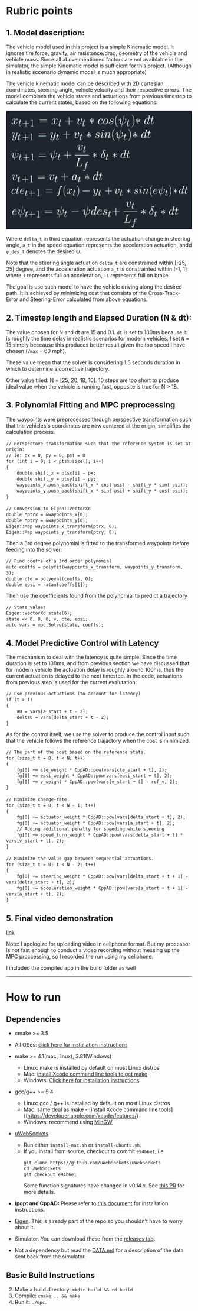# Rubric points

## 1. Model description:

The vehicle model used in this project is a simple Kinematic model. It ignores tire force, gravity, air resistance/drag, geometry of the vehicle and vehicle mass. Since all above mentioned factors are not avaiblable in the simulator, the simple Kinematic model is sufficient for this project. (Although in realistic sccenario dynamic model is much appropriate)

The vehicle kinematic model can be described with 2D cartesian coordinates, steering angle, vehicle velocity and their respective errors. The model combines the vehicle states and actuations from previous timestep to calculate the current states, based on the following equations:

<p align="center"><img src = "./writeUp/KinematicModelEquations.PNG" alt = "Kinematic Model Equations" width = "600px" class ="center"><p align="center">

Where `delta_t` in third equation represents the actuation change in steering angle, `a_t` in the speed equation represents the acceleration actuation, andd `ψ_des_t` denotes the desired ψ.

Note that the steering angle actuation `delta_t` are constrained within [-25, 25] degree, and the acceleration actuation `a_t` is constrainted within [-1, 1] where `1` represents full on acceleration, `-1` represents full on brake.

The goal is use such model to have the vehicle driving along the desired path. It is achieved by minimizing cost that consists of the Cross-Track-Error and Steering-Error calculated from above equations. 

## 2. Timestep length and Elapsed Duration (N & dt):
The value chosen for N and dt are 15 and 0.1. `dt` is set to 100ms because it is roughly the time delay in realistic scenarios for modern vehicles. I set `N` = 15 simply beccause this produces better result given the top speed I have chosen (`Vmax` = 60 mph). 

These value mean that the solver is considering 1.5 seconds duration in which to determine a corrective trajectory. 

Other value tried: N = [25, 20, 18, 10]. 10 steps are too short to produce ideal value when the vehicle is running fast, opposite is true for N > 18. 

## 3. Polynomial Fitting and MPC preprocessing

The waypoints were preprocessed through perspective transformation such that the vehicles's coordinates are now centered at the origin, simplifies the calculation process. 

<pre><code>// Perspectove transformation such that the reference system is set at origin:
// ie: px = 0, py = 0, psi = 0
for (int i = 0; i < ptsx.size(); i++)
{
    double shift_x = ptsx[i] - px;
    double shift_y = ptsy[i] - py;
    waypoints_x.push_back(shift_x * cos(-psi) - shift_y * sin(-psi));
    waypoints_y.push_back(shift_x * sin(-psi) + shift_y * cos(-psi));
}

// Conversion to Eigen::VectorXd
double *ptrx = &waypoints_x[0];
double *ptry = &waypoints_y[0];
Eigen::Map<Eigen::VectorXd> waypoints_x_transform(ptrx, 6);
Eigen::Map<Eigen::VectorXd> waypoints_y_transform(ptry, 6);
</code></pre>

Then a 3rd degree polynomial is fitted to the transformed waypoints before feeding into the solver:

<pre><code>// Find coeffs of a 3rd order polynomial
auto coeffs = polyfit(waypoints_x_transform, waypoints_y_transform, 3);
double cte = polyeval(coeffs, 0);
double epsi = -atan(coeffs[1]);
</code></pre>

Then use the coefficients found from the polynomial to predict a trajectory

<pre><code>// State values
Eigen::VectorXd state(6);
state << 0, 0, 0, v, cte, epsi;
auto vars = mpc.Solve(state, coeffs);
</code></pre>


## 4. Model Predictive Control with Latency
The mechanism to deal with the latency is quite simple. Since the time duration is set to 100ms, and from previous section we have discussed that for modern vehicle the actuation delay is roughly around 100ms, thus the current actuation is delayed to the next timestep. In the code, actuations from previous step is used for the current evalutation: 

<pre><code>// use previous actuations (to account for latency)
if (t > 1)
{
    a0 = vars[a_start + t - 2];
    delta0 = vars[delta_start + t - 2];
}
</code></pre>

As for the control itself, we use the solver to produce the control input such that the vehicle follows the reference trajactory when the cost is minimized. 

<pre><code>// The part of the cost based on the reference state.
for (size_t t = 0; t < N; t++)
{
    fg[0] += cte_weight * CppAD::pow(vars[cte_start + t], 2);
    fg[0] += epsi_weight * CppAD::pow(vars[epsi_start + t], 2);
    fg[0] += v_weight * CppAD::pow(vars[v_start + t] - ref_v, 2);
}

// Minimize change-rate.
for (size_t t = 0; t < N - 1; t++)
{
    fg[0] += actuator_weight * CppAD::pow(vars[delta_start + t], 2);
    fg[0] += actuator_weight * CppAD::pow(vars[a_start + t], 2);
    // Adding additional penalty for speeding while steering
    fg[0] += speed_turn_weight * CppAD::pow(vars[delta_start + t] * vars[v_start + t], 2);
}

// Minimize the value gap between sequential actuations.
for (size_t t = 0; t < N - 2; t++)
{
    fg[0] += steering_weight * CppAD::pow(vars[delta_start + t + 1] - vars[delta_start + t], 2);
    fg[0] += acceleration_weight * CppAD::pow(vars[a_start + t + 1] - vars[a_start + t], 2);
}
</code></pre>

## 5. Final video demonstration

[link](https://youtu.be/aRncBcHTjS8)

Note: I apologize for uploading video in cellphone format. But my processor is not fast enough to conduct a video recording without messing up the MPC proccessing, so I recorded the run using my cellphone.

I included the compiled app in the build folder as well



---
# How to run

## Dependencies

* cmake >= 3.5
 * All OSes: [click here for installation instructions](https://cmake.org/install/)
* make >= 4.1(mac, linux), 3.81(Windows)
  * Linux: make is installed by default on most Linux distros
  * Mac: [install Xcode command line tools to get make](https://developer.apple.com/xcode/features/)
  * Windows: [Click here for installation instructions](http://gnuwin32.sourceforge.net/packages/make.htm)
* gcc/g++ >= 5.4
  * Linux: gcc / g++ is installed by default on most Linux distros
  * Mac: same deal as make - [install Xcode command line tools]((https://developer.apple.com/xcode/features/)
  * Windows: recommend using [MinGW](http://www.mingw.org/)
* [uWebSockets](https://github.com/uWebSockets/uWebSockets)
  * Run either `install-mac.sh` or `install-ubuntu.sh`.
  * If you install from source, checkout to commit `e94b6e1`, i.e.
    ```
    git clone https://github.com/uWebSockets/uWebSockets
    cd uWebSockets
    git checkout e94b6e1
    ```
    Some function signatures have changed in v0.14.x. See [this PR](https://github.com/udacity/CarND-MPC-Project/pull/3) for more details.

* **Ipopt and CppAD:** Please refer to [this document](https://github.com/udacity/CarND-MPC-Project/blob/master/install_Ipopt_CppAD.md) for installation instructions.
* [Eigen](http://eigen.tuxfamily.org/index.php?title=Main_Page). This is already part of the repo so you shouldn't have to worry about it.
* Simulator. You can download these from the [releases tab](https://github.com/udacity/self-driving-car-sim/releases).
* Not a dependency but read the [DATA.md](./DATA.md) for a description of the data sent back from the simulator.


## Basic Build Instructions

2. Make a build directory: `mkdir build && cd build`
3. Compile: `cmake .. && make`
4. Run it: `./mpc`.
